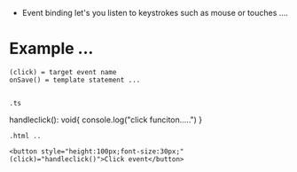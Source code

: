 - Event binding let's you listen to keystrokes such as mouse or touches .... 


# Example ... 
    (click) = target event name 
    onSave() = template statement ... 


    .ts

 handleclick(): void{
   console.log("click funciton.....")
 }


    .html .. 

    <button style="height:100px;font-size:30px;" (click)="handleclick()">Click event</button>

